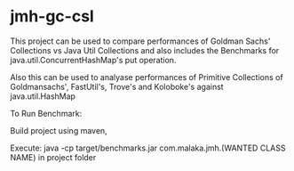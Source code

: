 # jmh-gc-csl
This project can be used to compare performances of Goldman Sachs' Collections vs Java Util Collections and also includes the Benchmarks for java.util.ConcurrentHashMap's put operation.

Also this can be used to analyase performances of Primitive Collections of Goldmansachs', FastUtil's, Trove's and Koloboke's against java.util.HashMap

To Run Benchmark:

Build project using maven,

Execute: java -cp target/benchmarks.jar com.malaka.jmh.(WANTED CLASS NAME) in project folder

